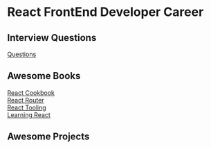 # React FrontEnd Developer Career

## Interview Questions

[Questions](./InterviewQuestions/questions.md)

## Awesome Books

[React Cookbook](./Books/ReactCookbook.md) <br>
[React Router](./Books/ReactRouter.md) <br>
[React Tooling](./Books/ReactTooling.md) <br>
[Learning React](./Books/LearningReact.md) <br>

## Awesome Projects